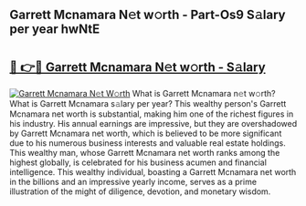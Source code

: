 ## Garrett Mcnamara N𝚎t w𝚘rth - Part-Os9 S𝚊lary per year hwNtE

# <h2><a href="http://gc48mc4.nevu.top/?p=Garrett+Mcnamara">🔗 👉🔴 Garrett Mcnamara N𝚎t w𝚘rth - S𝚊lary</a></h2>

[![Garrett Mcnamara N𝚎t W𝚘rth](https://i.imgur.com/Oavwk0R.jpeg)](http://gc48mc4.nevu.top/?p=Garrett+Mcnamara)
What is Garrett Mcnamara n𝚎t w𝚘rth? What is Garrett Mcnamara s𝚊lary per year?
This wealthy person's Garrett Mcnamara net worth is substantial, making him one of the richest figures in his industry. His annual earnings are impressive, but they are overshadowed by Garrett Mcnamara net worth, which is believed to be more significant due to his numerous business interests and valuable real estate holdings. This wealthy man, whose Garrett Mcnamara net worth ranks among the highest globally, is celebrated for his business acumen and financial intelligence. This wealthy individual, boasting a Garrett Mcnamara net worth in the billions and an impressive yearly income, serves as a prime illustration of the might of diligence, devotion, and monetary wisdom.

